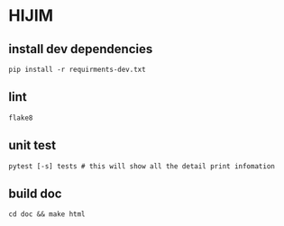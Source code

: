 # HIJIM

## install dev dependencies
```commandline
pip install -r requirments-dev.txt
```

## lint
```commandline
flake8
```

## unit test
```commandline
pytest [-s] tests # this will show all the detail print infomation
```

## build doc
```commandline
cd doc && make html
```